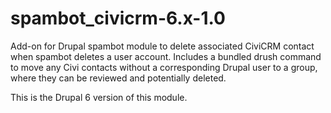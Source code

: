 spambot_civicrm-6.x-1.0
=======================

Add-on for Drupal spambot module to delete associated CiviCRM contact when spambot deletes a user account. Includes a bundled drush command to move any Civi contacts without a corresponding Drupal user to a group, where they can be reviewed and potentially deleted.

This is the Drupal 6 version of this module.
